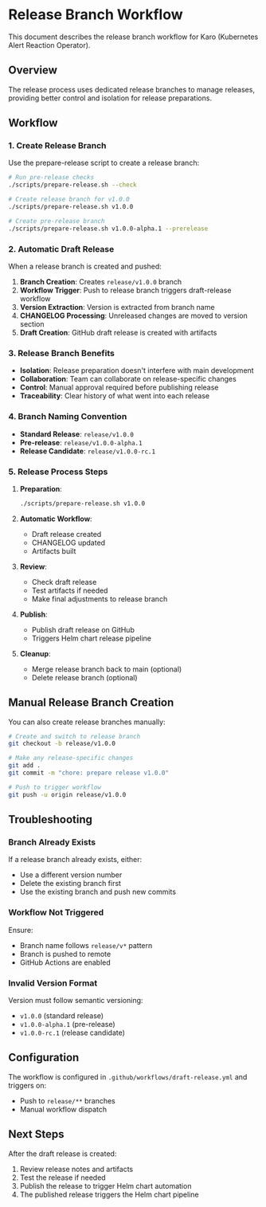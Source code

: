 # Release Branch Workflow

This document describes the release branch workflow for Karo (Kubernetes Alert Reaction Operator).

## Overview

The release process uses dedicated release branches to manage releases, providing better control and isolation for release preparations.

## Workflow

### 1. Create Release Branch

Use the prepare-release script to create a release branch:

```bash
# Run pre-release checks
./scripts/prepare-release.sh --check

# Create release branch for v1.0.0
./scripts/prepare-release.sh v1.0.0

# Create pre-release branch
./scripts/prepare-release.sh v1.0.0-alpha.1 --prerelease
```

### 2. Automatic Draft Release

When a release branch is created and pushed:

1. **Branch Creation**: Creates `release/v1.0.0` branch
2. **Workflow Trigger**: Push to release branch triggers draft-release workflow
3. **Version Extraction**: Version is extracted from branch name
4. **CHANGELOG Processing**: Unreleased changes are moved to version section
5. **Draft Creation**: GitHub draft release is created with artifacts

### 3. Release Branch Benefits

- **Isolation**: Release preparation doesn't interfere with main development
- **Collaboration**: Team can collaborate on release-specific changes
- **Control**: Manual approval required before publishing release
- **Traceability**: Clear history of what went into each release

### 4. Branch Naming Convention

- **Standard Release**: `release/v1.0.0`
- **Pre-release**: `release/v1.0.0-alpha.1`
- **Release Candidate**: `release/v1.0.0-rc.1`

### 5. Release Process Steps

1. **Preparation**: 
   ```bash
   ./scripts/prepare-release.sh v1.0.0
   ```

2. **Automatic Workflow**: 
   - Draft release created
   - CHANGELOG updated
   - Artifacts built

3. **Review**: 
   - Check draft release
   - Test artifacts if needed
   - Make final adjustments to release branch

4. **Publish**: 
   - Publish draft release on GitHub
   - Triggers Helm chart release pipeline

5. **Cleanup**: 
   - Merge release branch back to main (optional)
   - Delete release branch (optional)

## Manual Release Branch Creation

You can also create release branches manually:

```bash
# Create and switch to release branch
git checkout -b release/v1.0.0

# Make any release-specific changes
git add .
git commit -m "chore: prepare release v1.0.0"

# Push to trigger workflow
git push -u origin release/v1.0.0
```

## Troubleshooting

### Branch Already Exists
If a release branch already exists, either:
- Use a different version number
- Delete the existing branch first
- Use the existing branch and push new commits

### Workflow Not Triggered
Ensure:
- Branch name follows `release/v*` pattern
- Branch is pushed to remote
- GitHub Actions are enabled

### Invalid Version Format
Version must follow semantic versioning:
- `v1.0.0` (standard release)
- `v1.0.0-alpha.1` (pre-release)
- `v1.0.0-rc.1` (release candidate)

## Configuration

The workflow is configured in `.github/workflows/draft-release.yml` and triggers on:
- Push to `release/**` branches
- Manual workflow dispatch

## Next Steps

After the draft release is created:
1. Review release notes and artifacts
2. Test the release if needed
3. Publish the release to trigger Helm chart automation
4. The published release triggers the Helm chart pipeline